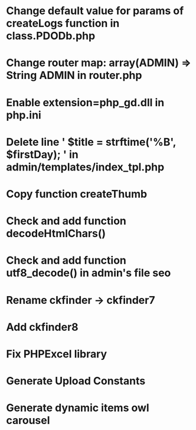 # Change default value for params of createLogs function in class.PDODb.php
# Change router map: array(ADMIN) => String ADMIN in router.php
# Enable extension=php_gd.dll in php.ini
# Delete line ' $title = strftime('%B', $firstDay); ' in admin/templates/index_tpl.php
# Copy function createThumb
# Check and add function decodeHtmlChars()
# Check and add function utf8_decode() in admin's file seo 
# Rename ckfinder -> ckfinder7
# Add ckfinder8
# Fix PHPExcel library
# Generate Upload Constants
# Generate dynamic items owl carousel